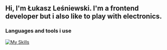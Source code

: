 ## Hi, I'm Łukasz Leśniewski. I'm a frontend developer but i also like to play with electronics.

### Languages and tools i use

<p align="left">
  <a href="https://skillicons.dev">
    <img src="https://skillicons.dev/icons?i=react,nextjs,git,figma,mysql,r,py" alt="My Skills" />
  </a>
</p>
